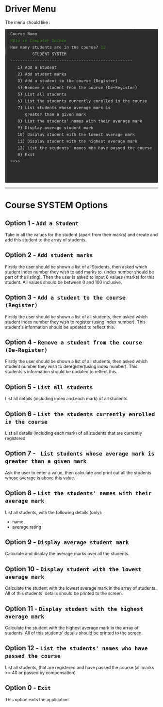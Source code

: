 # Driver Menu

The menu should like : 

![](img/05.png)

---


# Course SYSTEM  Options

## Option 1 - `Add a Student`

Take in all the values for the student (apart from their marks) and create and add this student to the array of students. 


## Option 2 - `Add student marks`

Firstly the user should be shown a list of al Students, then asked which student index number they wish to add marks to. (index number should be part of  the listing). Then the user is asked to input 6 values (marks) for this student. All values should be between 0 and 100 inclusive.


## Option 3 - `Add a student to the course (Register)`

Firstly the user should be shown a list of all students, then asked which student index number they wish to register (using index number). This student's information should be updated to reflect this. 

## Option 4 - `Remove a student from the course (De-Register)`

Firstly the user should be shown a list of all students, then asked which student number they wish to deregister(using index number). This students's information should be updated to reflect this. 

## Option 5 - `List all students`

List all details (including index and  each mark) of all students.


## Option 6 - `List the students currently enrolled in the course` 

List all details (including each mark) of all students that are currently registered


## Option 7 - ` List students whose average mark is greater than a given mark`

Ask the user to enter a value, then calculate and print out all the students whose average is above this value.


## Option 8 - `List the students' names with their average mark`

List all students, with the following details (only):
 - name
 - average rating


 ## Option 9 - `Display average student mark`

 Calculate and display the average marks over all the students. 

## Option 10 - `Display student with the lowest average mark`

Calculate the student with the lowest average mark in the array of students. All of this  students' details should be printed to the screen. 

## Option 11 - `Display student with the highest average mark ` 

Calculate the student with the highest average mark in the array of students.  All of this  students' details should be printed to the screen. 

## Option 12 - `List the students' names who have passed the course ` 

List all students, that are registered and have passed the course (all marks >= 40 or passed by compensation)

## Option 0 - `Exit`

This option exits the application.  



